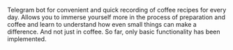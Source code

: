 Telegram bot for convenient and quick recording of coffee recipes for every day. Allows you to immerse yourself more in the process of preparation and coffee and learn to understand how even small things can make a difference. And not just in coffee. So far, only basic functionality has been implemented.
